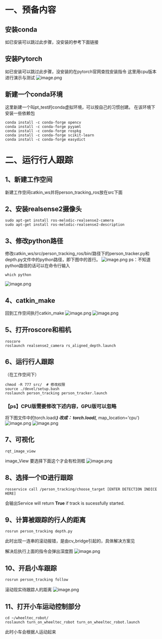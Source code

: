 # 一、预备内容
## 安装conda
如已安装可以跳过此步骤，没安装的参考下面链接

## 安装Pytorch
如已安装可以跳过此步骤，没安装的在pytorch官网查找安装指令
这里用cpu版本进行演示与测试
![image.png](https://cdn.nlark.com/yuque/0/2023/png/1318033/1676972206973-247b6b91-4821-438c-b936-b8c9a003e009.png#averageHue=%23e6f2f3&clientId=u57896c1b-408b-4&from=paste&height=651&id=u78d2f3c8&name=image.png&originHeight=976&originWidth=2366&originalType=binary&ratio=1.5&rotation=0&showTitle=false&size=196585&status=done&style=none&taskId=ud8a45903-4ddd-4d1f-b9f3-675ea3eb45e&title=&width=1577.3333333333333)
## 新建一个conda环境
这里新建一个叫pt_test的conda虚拟环境，可以按自己的习惯创建。
在该环境下安装一些依赖包
```shell
conda install -c conda-forge opencv
conda install -c conda-forge pyyaml
conda install -c conda-forge rospkg
conda install -c conda-forge scikit-learn
conda install -c conda-forge easydict
```
# 二、运行行人跟踪
## 1、新建工作空间
新建工作空间catkin_ws并将person_tracking_ros放在src下面
## 2、安装realsense2摄像头
```shell
sudo apt-get install ros-melodic-realsense2-camera
sudo apt-get install ros-melodic-realsense2-description
```
## 3、修改python路径
修改catkin_ws/src/person_tracking_ros/bin/路径下的person_tracker.py和depth.py文件中的python路径，即下图中的首行。
![image.png](https://cdn.nlark.com/yuque/0/2023/png/1318033/1673857264696-24bb8cad-29d7-4c74-8678-6b468caabdec.png#averageHue=%23d2d1c7&clientId=ubf4a2d9b-ac57-4&from=paste&height=178&id=u7fcc5bf2&name=image.png&originHeight=355&originWidth=1325&originalType=binary&ratio=1&rotation=0&showTitle=false&size=59152&status=done&style=none&taskId=ubefd2606-e817-460e-b68c-fd560569047&title=&width=662.5)
ps：不知道python路径的话可以在命令行输入
```shell
which python
```
![image.png](https://cdn.nlark.com/yuque/0/2023/png/1318033/1677046723655-04bf8da4-bffa-4ded-afb1-54dcd53b7874.png#averageHue=%232d0a23&clientId=ufb3a6c50-0392-4&from=paste&height=48&id=dssFQ&name=image.png&originHeight=83&originWidth=688&originalType=url&ratio=1.5&rotation=0&showTitle=false&size=25282&status=done&style=none&taskId=u8859caf8-dbb0-4cac-869e-b297d93148f&title=&width=398)
## 4、catkin_make
回到工作空间执行catkin_make
![image.png](https://cdn.nlark.com/yuque/0/2023/png/1318033/1673857334908-787ecb7a-6fea-41d9-9f21-cb38a928bc5e.png#averageHue=%232d0922&clientId=ubf4a2d9b-ac57-4&from=paste&height=295&id=bpWWB&name=image.png&originHeight=590&originWidth=1464&originalType=binary&ratio=1&rotation=0&showTitle=false&size=141288&status=done&style=none&taskId=uaba14e34-c6d3-42a5-8898-30660b666c0&title=&width=732)
![image.png](https://cdn.nlark.com/yuque/0/2023/png/1318033/1673857334908-787ecb7a-6fea-41d9-9f21-cb38a928bc5e.png#averageHue=%232d0922&clientId=ubf4a2d9b-ac57-4&from=paste&height=295&id=u119287f9&name=image.png&originHeight=590&originWidth=1464&originalType=binary&ratio=1&rotation=0&showTitle=false&size=141288&status=done&style=none&taskId=uaba14e34-c6d3-42a5-8898-30660b666c0&title=&width=732)
## 5、打开roscore和相机
```shell
roscore
roslaunch realsense2_camera rs_aligned_depth.launch
```
## 6、运行行人跟踪
（在工作空间下）
```shell
chmod -R 777 src/  # 修改权限
source ./devel/setup.bash
roslaunch person_tracking person_tracker.launch
```
### 【ps】CPU版需要修改下述内容，GPU版可以忽略
将下图文件中的torch.load(***)
改成：
torch.load(***, map_location='cpu')
![image.png](https://cdn.nlark.com/yuque/0/2023/png/1318033/1673859769521-a1723455-1f42-48d1-ba35-8873d46d8da8.png#averageHue=%23efeeee&clientId=ubf4a2d9b-ac57-4&from=paste&height=567&id=u6580de98&name=image.png&originHeight=1134&originWidth=1786&originalType=binary&ratio=1&rotation=0&showTitle=false&size=195148&status=done&style=none&taskId=u4757cbf8-1822-4824-b16c-064e5f5229a&title=&width=893)
![image.png](https://cdn.nlark.com/yuque/0/2023/png/1318033/1673859834115-197811aa-0423-46b0-a4f4-1191529274fb.png#averageHue=%23fbfafa&clientId=ubf4a2d9b-ac57-4&from=paste&height=455&id=uef9cd411&name=image.png&originHeight=910&originWidth=1606&originalType=binary&ratio=1&rotation=0&showTitle=false&size=143768&status=done&style=none&taskId=u07754ef6-003c-4614-bcb4-100e644195a&title=&width=803)
## 7、可视化
```shell
rqt_image_view
```
image_View 要选择下面这个才会有检测框
![image.png](https://cdn.nlark.com/yuque/0/2023/png/1318033/1673918475929-94d587af-303c-461d-8be3-e48020a4ddcd.png#averageHue=%237e8079&clientId=uc712d88d-80cf-4&from=paste&height=622&id=u6e406203&name=image.png&originHeight=1243&originWidth=1454&originalType=binary&ratio=1&rotation=0&showTitle=false&size=315810&status=done&style=none&taskId=ufee8640c-4e19-47dc-b982-b1b84048ae9&title=&width=727)
## 8、选择一个ID进行跟踪
```shell
rosservice call /person_tracking/choose_target [ENTER DETECTION INDICE HERE]
```
会输出Service will return **True** if track is sucessfully started.
## 9、计算被跟踪的行人的距离
```shell
rosrun person_tracking depth.py
```
此时出现一连串的滚动报错，是由cv_bridge引起的，具体解决方案见

解决后执行上面的指令会弹出深度图
![image.png](https://cdn.nlark.com/yuque/0/2023/png/1318033/1675320605113-163cc6bb-968f-476b-9307-e238c845ce03.png#averageHue=%23212020&clientId=u2832a2af-6619-4&from=paste&height=294&id=u55fc9c5e&name=image.png&originHeight=587&originWidth=644&originalType=binary&ratio=1&rotation=0&showTitle=false&size=34387&status=done&style=none&taskId=ua8ae9a42-44af-477f-9340-bb15354efd0&title=&width=322)
## 10、开启小车跟踪
```powershell
rosrun person_tracking follow
```
滚动现实待跟踪人的距离
![image.png](https://cdn.nlark.com/yuque/0/2023/png/1318033/1675320644586-b718a647-9c49-448d-8ec4-0c0cba50e3b8.png#averageHue=%23020201&clientId=u2832a2af-6619-4&from=paste&height=482&id=u636f968b&name=image.png&originHeight=964&originWidth=1386&originalType=binary&ratio=1&rotation=0&showTitle=false&size=106239&status=done&style=none&taskId=uafbe67ce-6e52-4e3a-aff6-6d3a145c76f&title=&width=693)
## 11、打开小车运动控制部分
```shell
cd ~/wheeltec_robot/
roslaunch turn_on_wheeltec_robot turn_on_wheeltec_robot.launch
```
此时小车会根据人运动起来
